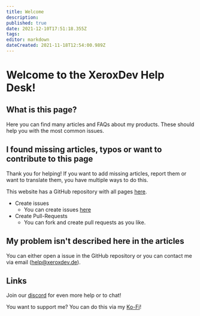 ```yaml
---
title: Welcome
description: 
published: true
date: 2021-12-10T17:51:18.355Z
tags: 
editor: markdown
dateCreated: 2021-11-18T12:54:00.989Z
---
```


# Welcome to the XeroxDev Help Desk!

## What is this page?

Here you can find many articles and FAQs about my products. These should help you with the most common issues.

## I found missing articles, typos or want to contribute to this page

Thank you for helping! If you want to add missing articles, report them or want to translate them, you have multiple ways to do this.

This website has a GitHub repository with all pages [here](https://github.com/XeroxDev/help.xeroxdev.de).

-   Create issues
    -   You can create issues [here](https://github.com/XeroxDev/help.xeroxdev.de/issues)
-   Create Pull-Requests
    -   You can fork and create pull requests as you like.

## My problem isn't described here in the articles

You can either open a issue in the GitHub repository or you can contact me via email ([help@xeroxdev.de](mailto:help@xeroxdev.de)).

## Links

Join our [discord](https://s.tswi.me/discord) for even more help or to chat!

You want to support me? You can do this via my [Ko-Fi](https://ko-fi.com/xeroxdev)!